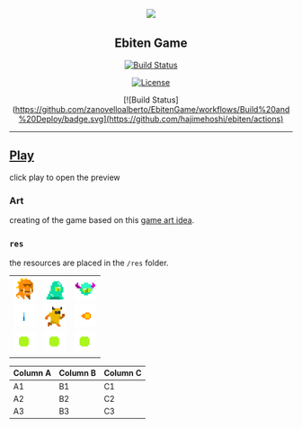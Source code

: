 <p align="center">
  <img height=200px src="https://opengameart.org/sites/default/files/preview_246.png" ></a>
</p>

<h2 align="center">Ebiten Game</h2>
<!-- <p align="center" >
<a href="https://zanovelloalberto.github.io/EbitenGame/" size="big">Ebiten Game</a>
</p> -->

<div align="center">
  
[![Build Status](https://github.com/hajimehoshi/ebiten/workflows/test/badge.svg)](https://github.com/hajimehoshi/ebiten/actions?query=workflow%3Atest)
  
[![License](https://img.shields.io/badge/license-MIT-blue.svg)](/LICENSE)
  
[![Build Status](https://github.com/zanovelloalberto/EbitenGame/workflows/Build%20and%20Deploy/badge.svg](https://github.com/hajimehoshi/ebiten/actions)


</div>


---
## [Play](https://zanovelloalberto.github.io/EbitenGame/)
click play to open the preview

### Art
creating of the game based on this [game art idea](https://opengameart.org/content/platform-pixel-art-assets). 

### `res`
the resources are placed in the `/res` folder.


<table>

  <tr>
    <td><img height=40px src="res/anims/lizard.gif"></td>
    <td><img height=40px src="res/anims/slime.gif"></td>
    <td><img height=40px src="res/anims/eye.gif"></td>
  </tr>
  <tr>
    <td><img height=40px src="res/anims/crystal.gif"></td>
    <td><img height=40px src="res/anims/player.gif"></td>
    <td><img height=40px src="res/anims/shot.gif"></td>
  </tr>
    <tr>
    <td><img height=40px src="res/anims/powerup.gif"></td>
    <td><img height=40px src="res/anims/powerup.gif"></td>
    <td><img height=40px src="res/anims/powerup.gif"></td>
  </tr>
</table>

Column A | Column B | Column C
---------|----------|---------
 A1 | B1 | C1
 A2 | B2 | C2
 A3 | B3 | C3
<!-- ### Reference
* *[SavjeeCoin](https://github.com/Savjee/SavjeeCoin)*
* *[joe-glockchain](https://github.com/joeb000/glockchain)* -->
